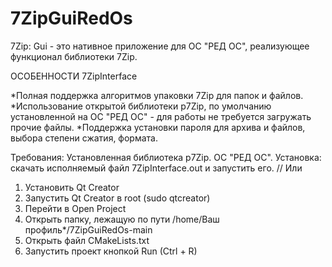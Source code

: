 # 7ZipGuiRedOs

7Zip: Gui - это нативное приложение для ОС "РЕД ОС", реализующее функционал библиотеки 7Zip.

ОСОБЕННОСТИ 7ZipInterface

*Полная поддержка алгоритмов упаковки 7Zip для папок и файлов.
*Использование открытой библиотеки p7Zip, по умолчанию установленной на ОС "РЕД ОС" - для работы не требуется загружать прочие файлы.
*Поддержка установки пароля для архива и файлов, выбора степени сжатия, формата.


Требования: 
Установленная библиотека p7Zip.
ОС "РЕД ОС".
Установка: скачать исполняемый файл 7ZipInterface.out и запустить его.
//
Или
1. Установить Qt Creator
2. Запустить Qt Creator в root (sudo qtcreator)
3. Перейти в Open Project
4. Открыть папку, лежащую по пути /home/Ваш профиль*/7ZipGuiRedOs-main
5. Открыть файл CMakeLists.txt
6. Запустить проект кнопкой Run (Ctrl + R)
